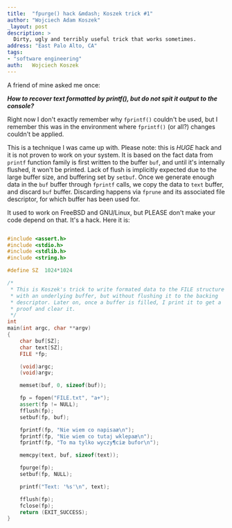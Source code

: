 ```yaml
---
title:	"fpurge() hack &mdash; Koszek trick #1"
author: "Wojciech Adam Koszek"
_layout: post
description: >
  Dirty, ugly and terribly useful trick that works sometimes.
address: "East Palo Alto, CA"
tags:
- "software engineering"
auth:	Wojciech Koszek
---
```


A friend of mine asked me once:

***How to recover text formatted by printf(), but do not spit it
output to the console?***

Right now I don't exactly remember why `fprintf()` couldn't be used, but I
remember this was in the environment where `fprintf()` (or all?) changes
couldn't be applied.

This is a technique I was came up with. Please note: this is *HUGE* hack and
it is not proven to work on your system. It is based on the fact data from
`printf` function family is first written to the buffer `buf`, and until
it's internally flushed, it won't be printed. Lack of flush is implicitly
expected due to the large buffer size, and buffering set by `setbuf`. Once
we generate enough data in the `buf` buffer through `fprintf` calls, we copy
the data to `text` buffer, and discard `buf` buffer. Discarding happens via
`fprune` and its associated file descriptor, for which buffer has been used
for.

It used to work on FreeBSD and GNU/Linux, but PLEASE don't make your code
depend on that. It's a hack.  Here it is:

~~~  cpp

#include <assert.h>
#include <stdio.h>
#include <stdlib.h>
#include <string.h>

#define	SZ	1024*1024

/*
 * This is Koszek's trick to write formated data to the FILE structure
 * with an underlying buffer, but without flushing it to the backing
 * descriptor. Later on, once a buffer is filled, I print it to get a
 * proof and clear it.
 */
int
main(int argc, char **argv)
{
	char buf[SZ];
	char text[SZ];
	FILE *fp;

	(void)argc;
	(void)argv;

	memset(buf, 0, sizeof(buf));

	fp = fopen("FILE.txt", "a+");
	assert(fp != NULL);
	fflush(fp);
	setbuf(fp, buf);

	fprintf(fp, "Nie wiem co napisaæ\n");
	fprintf(fp, "Nie wiem co tutaj wklepaæ\n");
	fprintf(fp, "To ma tylko wyczy¶ciæ bufor\n");

	memcpy(text, buf, sizeof(text));

	fpurge(fp);
	setbuf(fp, NULL);

	printf("Text: '%s'\n", text);

	fflush(fp);
	fclose(fp);
	return (EXIT_SUCCESS);
}
~~~
